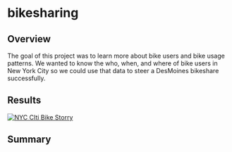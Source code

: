 # bikesharing

## Overview
The goal of this project was to learn more about bike users and bike usage patterns.  We wanted to know the who, when, and where of bike users in New York City so we could use that data to steer a DesMoines bikeshare successfully.

## Results

[<div class='tableauPlaceholder' id='viz1654200278561' style='position: relative'><noscript><a href='#'><img alt='NYC CIti Bike Storry ' src='https:&#47;&#47;public.tableau.com&#47;static&#47;images&#47;bi&#47;bikeshare_challenge_16541977023200&#47;NYCCItiBikeStorry&#47;1_rss.png' style='border: none' /></a></noscript><object class='tableauViz'  style='display:none;'><param name='host_url' value='https%3A%2F%2Fpublic.tableau.com%2F' /> <param name='embed_code_version' value='3' /> <param name='site_root' value='' /><param name='name' value='bikeshare_challenge_16541977023200&#47;NYCCItiBikeStorry' /><param name='tabs' value='no' /><param name='toolbar' value='yes' /><param name='static_image' value='https:&#47;&#47;public.tableau.com&#47;static&#47;images&#47;bi&#47;bikeshare_challenge_16541977023200&#47;NYCCItiBikeStorry&#47;1.png' /> <param name='animate_transition' value='yes' /><param name='display_static_image' value='yes' /><param name='display_spinner' value='yes' /><param name='display_overlay' value='yes' /><param name='display_count' value='yes' /><param name='language' value='en-US' /></object></div>                <script type='text/javascript'>                    var divElement = document.getElementById('viz1654200278561');                    var vizElement = divElement.getElementsByTagName('object')[0];                    vizElement.style.width='1016px';vizElement.style.height='991px';                    var scriptElement = document.createElement('script');                    scriptElement.src = 'https://public.tableau.com/javascripts/api/viz_v1.js';                    vizElement.parentNode.insertBefore(scriptElement, vizElement);                </script>](https://public.tableau.com/views/bikeshare_challenge_16541977023200/NYCCItiBikeStorry?:language=en-US&:display_count=n&:origin=viz_share_link)

## Summary

